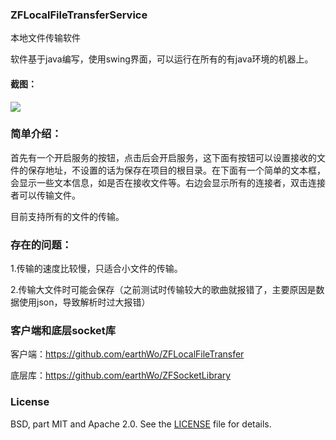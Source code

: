 ### ZFLocalFileTransferService

本地文件传输软件

软件基于java编写，使用swing界面，可以运行在所有的有java环境的机器上。

#### 截图：

![](http://7xjrms.com1.z0.glb.clouddn.com/QQ20171021-204205@2x.png)

### 简单介绍：

首先有一个开启服务的按钮，点击后会开启服务，这下面有按钮可以设置接收的文件的保存地址，不设置的话为保存在项目的根目录。在下面有一个简单的文本框，会显示一些文本信息，如是否在接收文件等。右边会显示所有的连接者，双击连接者可以传输文件。

目前支持所有的文件的传输。

### 存在的问题：

1.传输的速度比较慢，只适合小文件的传输。

2.传输大文件时可能会保存（之前测试时传输较大的歌曲就报错了，主要原因是数据使用json，导致解析时过大报错）

### 客户端和底层socket库

客户端：https://github.com/earthWo/ZFLocalFileTransfer

底层库：https://github.com/earthWo/ZFSocketLibrary

### License

BSD, part MIT and Apache 2.0. See the [LICENSE](https://github.com/bumptech/glide/blob/master/LICENSE) file for details.

## 
